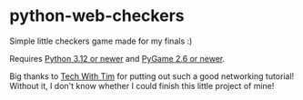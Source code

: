 # python-web-checkers
Simple little checkers game made for my finals :)

Requires [Python 3.12 or newer](https://www.python.org/downloads/) and [PyGame 2.6 or newer](https://www.pygame.org/).

Big thanks to [Tech With Tim](https://www.techwithtim.net/tutorials/python-online-game-tutorial) for putting out such a good networking tutorial! Without it, I don't know whether I could finish this little project of mine!